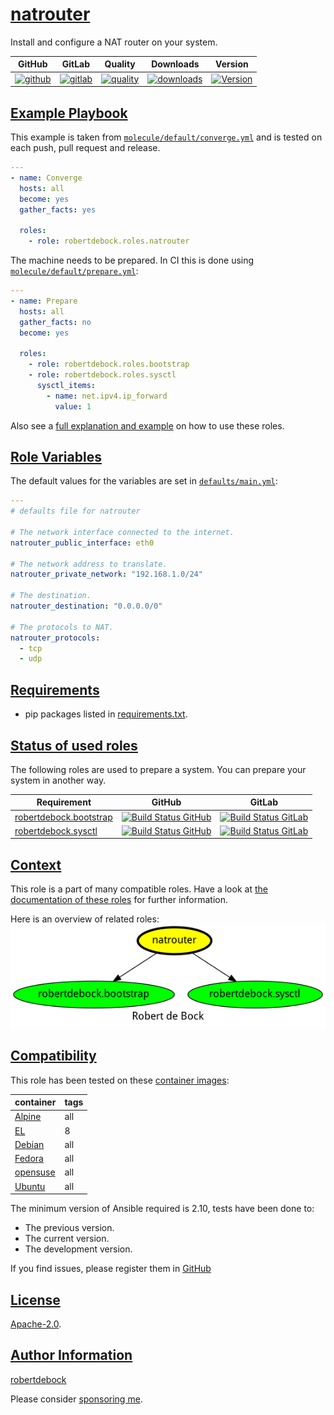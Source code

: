 # [natrouter](#natrouter)

Install and configure a NAT router on your system.

|GitHub|GitLab|Quality|Downloads|Version|
|------|------|-------|---------|-------|
|[![github](https://github.com/robertdebock/ansible-role-natrouter/workflows/Ansible%20Molecule/badge.svg)](https://github.com/robertdebock/ansible-role-natrouter/actions)|[![gitlab](https://gitlab.com/robertdebock-iac/ansible-role-natrouter/badges/master/pipeline.svg)](https://gitlab.com/robertdebock-iac/ansible-role-natrouter)|[![quality](https://img.shields.io/ansible/quality/21915)](https://galaxy.ansible.com/robertdebock/natrouter)|[![downloads](https://img.shields.io/ansible/role/d/21915)](https://galaxy.ansible.com/robertdebock/natrouter)|[![Version](https://img.shields.io/github/release/robertdebock/ansible-role-natrouter.svg)](https://github.com/robertdebock/ansible-role-natrouter/releases/)|

## [Example Playbook](#example-playbook)

This example is taken from [`molecule/default/converge.yml`](https://github.com/robertdebock/ansible-role-natrouter/blob/master/molecule/default/converge.yml) and is tested on each push, pull request and release.

```yaml
---
- name: Converge
  hosts: all
  become: yes
  gather_facts: yes

  roles:
    - role: robertdebock.roles.natrouter
```

The machine needs to be prepared. In CI this is done using [`molecule/default/prepare.yml`](https://github.com/robertdebock/ansible-role-natrouter/blob/master/molecule/default/prepare.yml):

```yaml
---
- name: Prepare
  hosts: all
  gather_facts: no
  become: yes

  roles:
    - role: robertdebock.roles.bootstrap
    - role: robertdebock.roles.sysctl
      sysctl_items:
        - name: net.ipv4.ip_forward
          value: 1
```

Also see a [full explanation and example](https://robertdebock.nl/how-to-use-these-roles.html) on how to use these roles.

## [Role Variables](#role-variables)

The default values for the variables are set in [`defaults/main.yml`](https://github.com/robertdebock/ansible-role-natrouter/blob/master/defaults/main.yml):

```yaml
---
# defaults file for natrouter

# The network interface connected to the internet.
natrouter_public_interface: eth0

# The network address to translate.
natrouter_private_network: "192.168.1.0/24"

# The destination.
natrouter_destination: "0.0.0.0/0"

# The protocols to NAT.
natrouter_protocols:
  - tcp
  - udp
```

## [Requirements](#requirements)

- pip packages listed in [requirements.txt](https://github.com/robertdebock/ansible-role-natrouter/blob/master/requirements.txt).

## [Status of used roles](#status-of-requirements)

The following roles are used to prepare a system. You can prepare your system in another way.

| Requirement | GitHub | GitLab |
|-------------|--------|--------|
|[robertdebock.bootstrap](https://galaxy.ansible.com/robertdebock/bootstrap)|[![Build Status GitHub](https://github.com/robertdebock/ansible-role-bootstrap/workflows/Ansible%20Molecule/badge.svg)](https://github.com/robertdebock/ansible-role-bootstrap/actions)|[![Build Status GitLab](https://gitlab.com/robertdebock-iac/ansible-role-bootstrap/badges/master/pipeline.svg)](https://gitlab.com/robertdebock-iac/ansible-role-bootstrap)|
|[robertdebock.sysctl](https://galaxy.ansible.com/robertdebock/sysctl)|[![Build Status GitHub](https://github.com/robertdebock/ansible-role-sysctl/workflows/Ansible%20Molecule/badge.svg)](https://github.com/robertdebock/ansible-role-sysctl/actions)|[![Build Status GitLab](https://gitlab.com/robertdebock-iac/ansible-role-sysctl/badges/master/pipeline.svg)](https://gitlab.com/robertdebock-iac/ansible-role-sysctl)|

## [Context](#context)

This role is a part of many compatible roles. Have a look at [the documentation of these roles](https://robertdebock.nl/) for further information.

Here is an overview of related roles:
![dependencies](https://raw.githubusercontent.com/robertdebock/ansible-role-natrouter/png/requirements.png "Dependencies")

## [Compatibility](#compatibility)

This role has been tested on these [container images](https://hub.docker.com/u/robertdebock):

|container|tags|
|---------|----|
|[Alpine](https://hub.docker.com/repository/docker/robertdebock/alpine/general)|all|
|[EL](https://hub.docker.com/repository/docker/robertdebock/enterpriselinux/general)|8|
|[Debian](https://hub.docker.com/repository/docker/robertdebock/debian/general)|all|
|[Fedora](https://hub.docker.com/repository/docker/robertdebock/fedora/general)|all|
|[opensuse](https://hub.docker.com/repository/docker/robertdebock/opensuse/general)|all|
|[Ubuntu](https://hub.docker.com/repository/docker/robertdebock/ubuntu/general)|all|

The minimum version of Ansible required is 2.10, tests have been done to:

- The previous version.
- The current version.
- The development version.

If you find issues, please register them in [GitHub](https://github.com/robertdebock/ansible-role-natrouter/issues)

## [License](#license)

[Apache-2.0](https://github.com/robertdebock/ansible-role-natrouter/blob/master/LICENSE).

## [Author Information](#author-information)

[robertdebock](https://robertdebock.nl/)

Please consider [sponsoring me](https://github.com/sponsors/robertdebock).
